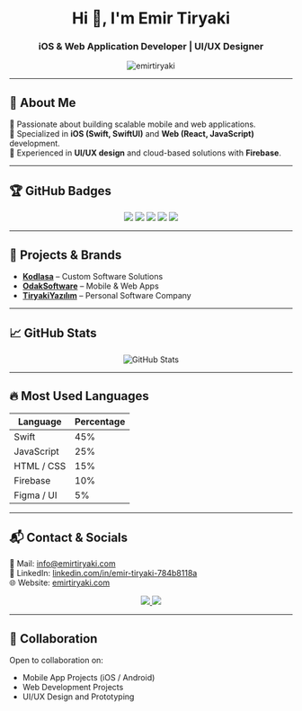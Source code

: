 <h1 align="center">Hi 👋, I'm Emir Tiryaki</h1>

<h3 align="center">iOS & Web Application Developer | UI/UX Designer</h3>

<p align="center">
  <img src="https://komarev.com/ghpvc/?username=emirtiryaki&label=Profile%20views&color=0e75b6&style=flat" alt="emirtiryaki" />
</p>

---

## 🚀 About Me
🔹 Passionate about building scalable mobile and web applications.  
🔹 Specialized in **iOS (Swift, SwiftUI)** and **Web (React, JavaScript)** development.  
🔹 Experienced in **UI/UX design** and cloud-based solutions with **Firebase**.

---

## 🏆 GitHub Badges
<p align="center">
  <img src="https://img.shields.io/badge/MultiLanguage-Experienced-blue" />
  <img src="https://img.shields.io/badge/Repositories-Active-blue" />
  <img src="https://img.shields.io/badge/Commits-Consistent-blue" />
  <img src="https://img.shields.io/badge/Stars-Received-blue" />
  <img src="https://img.shields.io/badge/Followers-Growing-blue" />
</p>

---

## 🔗 Projects & Brands
- **[Kodlasa](https://kodlasa.com)** – Custom Software Solutions
- **[OdakSoftware](https://odaksoftware.com)** – Mobile & Web Apps
- **[TiryakiYazılım](https://emirtiryaki.com)** – Personal Software Company

---

## 📈 GitHub Stats
<p align="center">
  <img src="https://github-readme-stats.vercel.app/api?username=emirtiryaki&show_icons=true&theme=dark" alt="GitHub Stats" />
</p>

---

## 🔥 Most Used Languages
| Language | Percentage |
|---------|-----------|
| Swift   | 45%        |
| JavaScript | 25%    |
| HTML / CSS | 15%    |
| Firebase | 10%      |
| Figma / UI | 5%     |

---

## 📬 Contact & Socials
📩 Mail: [info@emirtiryaki.com](mailto:info@emirtiryaki.com)  
🔗 LinkedIn: [linkedin.com/in/emir-tiryaki-784b8118a](https://www.linkedin.com/in/emir-tiryaki-784b8118a/)  
🌐 Website: [emirtiryaki.com](https://emirtiryaki.com)  

<p align="center">
  <a href="https://linkedin.com/in/emir-tiryaki-784b8118a/">
    <img src="https://img.shields.io/badge/LinkedIn-0A66C2?style=for-the-badge&logo=linkedin&logoColor=white">
  </a>
  <a href="https://emirtiryaki.com">
    <img src="https://img.shields.io/badge/Website-000000?style=for-the-badge&logo=Google-Chrome&logoColor=white">
  </a>
</p>

---

## 🤝 Collaboration
Open to collaboration on:
- Mobile App Projects (iOS / Android)
- Web Development Projects
- UI/UX Design and Prototyping
